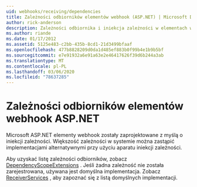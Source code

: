 ```yaml
---
uid: webhooks/receiving/dependencies
title: Zależności odbiorników elementów webhook (ASP.NET) | Microsoft Docs
author: rick-anderson
description: Zależności odbiornika i iniekcja zależności w elementach webhook ASP.NET.
ms.author: riande
ms.date: 01/17/2012
ms.assetid: 5125e483-c2bb-435b-8cd1-21d3499bfaaf
ms.openlocfilehash: 477b8828209d0da1d485ef883b0f99b4e1b9b5bf
ms.sourcegitcommit: e7e91932a6e91a63e2e46417626f39d6b244a3ab
ms.translationtype: MT
ms.contentlocale: pl-PL
ms.lasthandoff: 03/06/2020
ms.locfileid: "78637285"
---
```

# <a name="aspnet-webhooks-receiver-dependencies"></a>Zależności odbiorników elementów webhook ASP.NET

Microsoft ASP.NET elementy webhook zostały zaprojektowane z myślą o iniekcji zależności. Większość zależności w systemie można zastąpić implementacjami alternatywnymi przy użyciu aparatu iniekcji zależności.

Aby uzyskać listę zależności odbiorników, zobacz [DependencyScopeExtensions](https://github.com/aspnet/aspnetWebHooks/blob/master/src/Microsoft.AspNet.WebHooks.Receivers/Extensions/DependencyScopeExtensions.cs) . Jeśli żadna zależność nie została zarejestrowana, używana jest domyślna implementacja. Zobacz [ReceiverServices](https://github.com/aspnet/aspnetWebHooks/blob/master/src/Microsoft.AspNet.WebHooks.Receivers/Services/ReceiverServices.cs) , aby zapoznać się z listą domyślnych implementacji.
